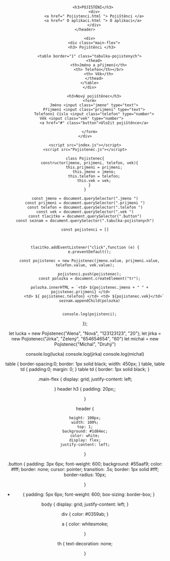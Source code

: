 <!DOCTYPE html>
<html lang="cz">
<head>
    <meta charset="UTF-8">
    <meta name="viewport" content="width=device-width, initial-scale=1">
    <link rel="stylesheet" href="styly.css">
    <title>Projekt ke zkoušce</title>
</head>
<body>
  <header>
          
            <h3>POJIŠTĚNÍ</h3> 
            <div>
            <a href=" Pojistenci.html "> Pojištěnci </a>
            <a href=" O aplikaci.html "> O aplikaci</a> 
            </div>
    </header>
    
        <div>
            <div class="main-flex">
            <h3> Pojištěnci </h3>  
        
        <table border="1" class="tabulka-pojistenych">
            <thead>
                <th>Jméno a přijmení</th>
                <th> Telefon</th></br>
                <th> Věk</th>
            </thead>
        </table>
        </div>

            <h3>Nový pojištěnec</h3>
        <form>
            Jméno <input class="jmeno" type="text">
            Příjmení <input class="prijmeni" type="text">
            Telefonní číslo <input class="telefon" type="number">
            Věk <input class="vek" type="number">           
            <a href="#" class="button">Uložit pojištěnce</a>
            
        </form>
    </div>

    <script src="index.js"></script>
    <script src="Pojistenec.js"></script>

</body>

</html>

    class Pojistenec{
        constructor(jmeno, prijmeni, telefon, vek){
            this.prijmeni = prijmeni;
            this.jmeno = jmeno;
            this.telefon = telefon;
            this.vek = vek;
        }
    }

    const jmeno = document.querySelector(".jmeno ")
    const prijmeni = document.querySelector(".prijmeni ")
    const telefon = document.querySelector(".telefon ")
    const vek = document.querySelector(".vek ")
    const tlacitko = document.querySelector(".button")
    const seznam = document.querySelector(".tabulka-pojistenych")

    const pojistenci = []



    tlacitko.addEventListener("click",function (e) {
        e.preventDefault();

        const pojistenec = new Pojistenec(jmeno.value, prijmeni.value, telefon.value, vek.value);

        pojistenci.push(pojistenec);
        const polozka = document.createElement("tr");
    
        polozka.innerHTML = `<td> ${pojistenec.jmeno + " " + pojistenec.prijmeni} </td>    
            <td> ${ pojistenec.telefon} </td> <td> ${pojistenec.vek}</td>`
        seznam.appendChild(polozka)
    

        console.log(pojistenci);
});

let lucka = new Pojistenec("Alena", "Nová", "123123123", "20");
let jirka = new Pojistenec("Jirka", "Zelený", "654654654", "60")
let michal = new Pojistenec("Michal", "Druhý")

console.log(lucka)
console.log(jirka)
console.log(michal)



table {
    border-spacing:0;
    border: 1px solid black;
    width: 450px;
}
table, table td {
    padding:0;
    margin: 0;
}
table td {
    border: 1px solid black;
}

.main-flex {
    display: grid;
    justify-content: left;
   
}
header h3 {
    padding: 20px;;
   
}

header {
  
    height: 100px;
    width: 100%;
    top: 1;
    background: #1d84ec;
    color: white;
    display: flex;
    justify-content: left;
}

.button {
    padding: 3px 6px;
    font-weight: 600;
    background: #55aaf9;
    color: #fff;
    border: none;
    cursor: pointer;
    transition: .5s;
    border: 1px solid #fff;
    border-radius: 10px;
    
}

* {
    padding: 5px 6px;
    font-weight: 600;
    box-sizing: border-box;
}

body {
    display: grid;
    justify-content: left;
}

div {
    color: #0359ab;
}

a {
    color: whitesmoke;
   
}

th {
    text-decoration: none;

}

